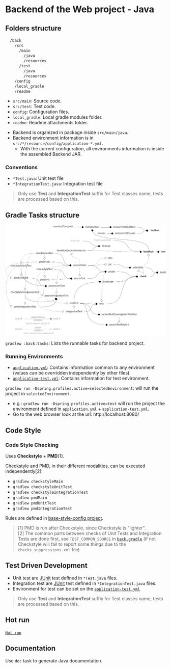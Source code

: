 # Backend of the Web project - Java

## Folders structure

```
  /back
    /src
      /main
        /java
        /resources
      /test
        /java
        /resources
    /config
    /local_gradle
    /readme
```

- `src/main`: Source code.
- `src/test`: Test code.
- `config`: Configuration files.
- `local_gradle`: Local gradle modules folder.
- `readme`: Readme attachments folder.

* Backend is organized in package inside `src/main/java`.
* Backend environment information is in `src/*/resource/config/application-*.yml`.
  * With the current configuration, all environments information is inside the assembled Backend JAR.

### Conventions

* `*Test.java`: Unit test file
* `*IntegrationTest.java`: Integration test file

> Only use **Test** and **IntegrationTest** suffix for Test classes name, tests are processed based on this.

## Gradle Tasks structure

![Backend Tasks](readme/tasksDiagramsBack.png "Backend Tasks")

`gradlew :back:tasks`: Lists the runnable tasks for backend project.

### Running Environments

* [`application.yml`](src/main/resources/config/application.yml): Contains information common to any environment (values can be overridden independently by other files).
* [`application-test.yml`](src/test/resources/config/application-test.yml): Contains information for test environment.

`gradlew run -Dspring.profiles.active=selectedEnvironment`: will run the project in `selectedEnvironment`.

* e.g.: `gradlew run -Dspring.profiles.active=test` will run the project the environment defined in `application.yml` + `application-test.yml`.
* Go to the web browser look at the url: http://localhost:8080/

## Code Style

### Code Style Checking

Uses **Checkstyle** + **PMD**[1].

Checkstyle and PMD, in their different modalities, can be executed independently[2]:

* `gradlew checkstyleMain`
* `gradlew checkstyleUnitTest`
* `gradlew checkstyleIntegrationTest`
* `gradlew pmdMain`
* `gradlew pmdUnitTest`
* `gradlew pmdIntegrationTest`

Rules are defined in [base-style-config project](https://github.com/gmullerb/base-style-config).

> [1] PMD is run after Checkstyle, since Checkstyle is "lighter".  
> [2] The common parts between checks of Unit Tests and Integration Tests are done first, see `TEST_COMMON_SOURCE` in [`back.gradle`](back.gradle) (if not Checkstyle will fail to report some things due to the `checks_suppressions.xml` file)

## Test Driven Development

* Unit test are [JUnit](http://junit.org) test defined in `*Test.java` files.
* Integration test are [JUnit](http://junit.org) test defined in `*IntegrationTest.java` files.
* Environment for test can be set on the [`application-test.yml`](src/test/resources/config/application-test.yml)

> Only use **Test** and **IntegrationTest** suffix for Test classes name, tests are processed based on this.

## Hot run

[`Hot run`](../README.md#Hot-run)

## Documentation

Use `doc` task to generate Java documentation.
